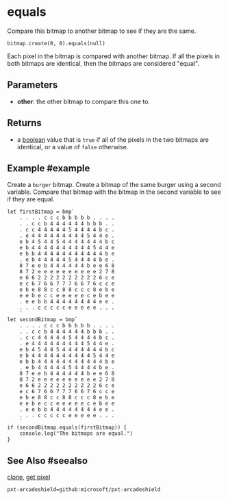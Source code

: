 # equals

Compare this bitmap to another bitmap to see if they are the same.

```sig
bitmap.create(0, 0).equals(null)
```

Each pixel in the bitmap is compared with another bitmap. If all the pixels in both bitmaps are identical, then the bitmaps are considered "equal".

## Parameters

* **other**: the other bitmap to compare this one to.

## Returns

* a [boolean](/types/boolean) value that is `true` if all of the pixels in the two bitmaps are identical, or a value of `false` otherwise.

## Example #example

Create a `burger` bitmap. Create a bitmap of the same burger using a second variable. Compare that bitmap with the bitmap in the second variable to see if they are equal.

```blocks
let firstBitmap = bmp`
    . . . . c c c b b b b b . . . . 
    . . c c b 4 4 4 4 4 4 b b b . . 
    . c c 4 4 4 4 4 5 4 4 4 4 b c . 
    . e 4 4 4 4 4 4 4 4 4 5 4 4 e . 
    e b 4 5 4 4 5 4 4 4 4 4 4 4 b c 
    e b 4 4 4 4 4 4 4 4 4 4 5 4 4 e 
    e b b 4 4 4 4 4 4 4 4 4 4 4 b e 
    . e b 4 4 4 4 4 5 4 4 4 4 b e . 
    8 7 e e b 4 4 4 4 4 4 b e e 6 8 
    8 7 2 e e e e e e e e e e 2 7 8 
    e 6 6 2 2 2 2 2 2 2 2 2 2 6 c e 
    e c 6 7 6 6 7 7 7 6 6 7 6 c c e 
    e b e 8 8 c c 8 8 c c c 8 e b e 
    e e b e c c e e e e e c e b e e 
    . e e b b 4 4 4 4 4 4 4 4 e e . 
    . . . c c c c c e e e e e . . . 
    `
let secondBitmap = bmp`
    . . . . c c c b b b b b . . . . 
    . . c c b 4 4 4 4 4 4 b b b . . 
    . c c 4 4 4 4 4 5 4 4 4 4 b c . 
    . e 4 4 4 4 4 4 4 4 4 5 4 4 e . 
    e b 4 5 4 4 5 4 4 4 4 4 4 4 b c 
    e b 4 4 4 4 4 4 4 4 4 4 5 4 4 e 
    e b b 4 4 4 4 4 4 4 4 4 4 4 b e 
    . e b 4 4 4 4 4 5 4 4 4 4 b e . 
    8 7 e e b 4 4 4 4 4 4 b e e 6 8 
    8 7 2 e e e e e e e e e e 2 7 8 
    e 6 6 2 2 2 2 2 2 2 2 2 2 6 c e 
    e c 6 7 6 6 7 7 7 6 6 7 6 c c e 
    e b e 8 8 c c 8 8 c c c 8 e b e 
    e e b e c c e e e e e c e b e e 
    . e e b b 4 4 4 4 4 4 4 4 e e . 
    . . . c c c c c e e e e e . . . 
    `
if (secondBitmap.equals(firstBitmap)) {
    console.log("The bitmaps are equal.")
}
```

## See Also #seealso

[clone](/reference/bitmaps/bitmap/clone),
[get pixel](/reference/bitmaps/bitmap/get-pixel)

```package
pxt-arcadeshield=github:microsoft/pxt-arcadeshield
```
